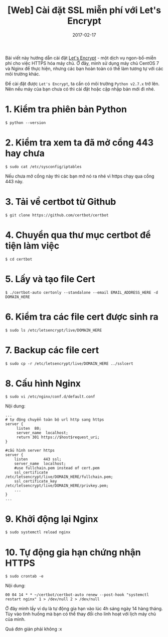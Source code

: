 ﻿---
title: "[Web] Cài đặt SSL miễn phí với Let's Encrypt"
slug: free-ssl-with-let-encrypt
date: 2017-02-17
categories:
- Lập Trình
- Web SSL
tags:
- Lets Encrypt
keywords:
- Lets Encrypt
autoThumbnailImage: true
thumbnailImagePosition: left
thumbnailImage: //res.cloudinary.com/dominhhai/image/upload/code/let-encrypt.svg
#thumbnailImage: //letsencrypt.org/images/le-logo-twitter.png
metaAlignment: center
---
Bài viết này hướng dẫn cài đặt [Let's Encrypt](https://letsencrypt.org/) - một dịch vụ ngon-bổ-miễn phí cho việc HTTPS hóa máy chủ. Ở đây, mình sử dụng máy chủ CentOS 7 và Nginx để thực hiện, nhưng các bạn hoàn toàn có thể làm tương tự với các môi trường khác.

Để cài đặt được `Let's Encrypt`, ta cần có môi trường `Python v2.7.x` trở lên. Nên nếu máy của bạn chưa có thì cài đặt hoặc cập nhập bản mới đi nhé.

# 1. Kiểm tra phiên bản Python
```
$ python --version
```
# 2. Kiểm tra xem ta đã mở cổng 443 hay chưa
```
$ sudo cat /etc/sysconfig/iptables
```

Nếu chưa mở cổng này thì các bạn mở nó ra nhé vì https chạy qua cổng 443 này.

# 3. Tải về certbot từ Github
```
$ git clone https://github.com/certbot/certbot
```

# 4. Chuyển qua thư mục certbot để tiện làm việc
```
$ cd certbot
```

# 5. Lấy và tạo file Cert
```
$ ./certbot-auto certonly --standalone --email EMAIL_ADDRESS_HERE -d DOMAIN_HERE
```

# 6. Kiểm tra các file cert được sinh ra
```
$ sudo ls /etc/letsencrypt/live/DOMAIN_HERE
```

# 7. Backup các file cert
```
$ sudo cp -r /etc/letsencrypt/live/DOMAIN_HERE ../sslcert
```

# 8. Cấu hình Nginx
```
$ sudo vi /etc/nginx/conf.d/default.conf
```

Nội dung:
```
...
# tự động chuyển toàn bộ url http sang https
server {
     listen  80;
     server_name  localhost;
     return 301 https://$host$request_uri;
}

#cấu hình server https
server {
    listen       443 ssl;
    server_name  localhost;
    #use fullchain.pem instead of cert.pem
    ssl_certificate         /etc/letsencrypt/live/DOMAIN_HERE/fullchain.pem;
    ssl_certificate_key     /etc/letsencrypt/live/DOMAIN_HERE/privkey.pem;
    ...
}
...
```
# 9. Khởi động lại Nginx
```
$ sudo systemctl reload nginx
```

# 10. Tự động gia hạn chứng nhận HTTPS
```
$ sudo crontab -e
```

Nội dung:
```
00 04 14 * * ~/certbot/certbot-auto renew --post-hook "systemctl restart nginx" 1 > /dev/null 2 > /dev/null
```
Ở đây mình lấy ví dụ là tự động gia hạn vào lúc 4h sáng ngày 14 hàng tháng. Tùy vào tình huống mà bạn có thể thay đổi cho linh hoạt với lịch máy chủ của mình.

Quá đơn giản phải không :x
